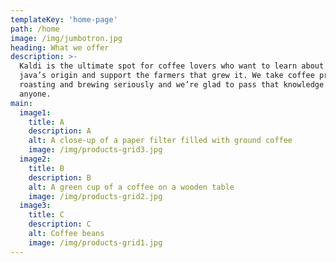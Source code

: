 ```yaml
---
templateKey: 'home-page'
path: /home
image: /img/jumbotron.jpg
heading: What we offer
description: >-
  Kaldi is the ultimate spot for coffee lovers who want to learn about their
  java’s origin and support the farmers that grew it. We take coffee production,
  roasting and brewing seriously and we’re glad to pass that knowledge to
  anyone.
main:
  image1:
    title: A
    description: A
    alt: A close-up of a paper filter filled with ground coffee
    image: /img/products-grid3.jpg
  image2:
    title: B
    description: B
    alt: A green cup of a coffee on a wooden table
    image: /img/products-grid2.jpg
  image3:
    title: C
    description: C
    alt: Coffee beans
    image: /img/products-grid1.jpg
---
```


